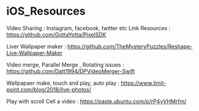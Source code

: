 # iOS_Resources

Video Sharing : Instagram, facebook, twitter etc
Link Resources : https://github.com/GottaYotta/PixelSDK

Liver Wallpaper maker : https://github.com/TheMysteryPuzzles/Reshape-Live-Wallpaper-Maker

Video merge, Parallel Merge , Rotating issues : https://github.com/Datt1994/DPVideoMerger-Swift

Wallpapaer make, touch and play, auto play : https://www.limit-point.com/blog/2018/live-photos/

Play with scroll Cell a video : https://paste.ubuntu.com/p/rP4yVHMrfm/
